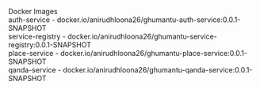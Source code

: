 Docker Images  
auth-service - docker.io/anirudhloona26/ghumantu-auth-service:0.0.1-SNAPSHOT  
service-registry - docker.io/anirudhloona26/ghumantu-service-registry:0.0.1-SNAPSHOT  
place-service - docker.io/anirudhloona26/ghumantu-place-service:0.0.1-SNAPSHOT  
qanda-service - docker.io/anirudhloona26/ghumantu-qanda-service:0.0.1-SNAPSHOT  
